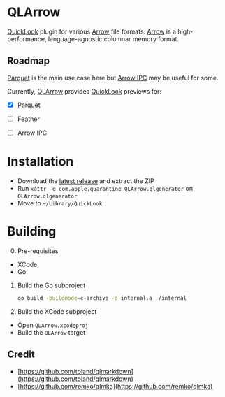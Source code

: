 # QLArrow

[QuickLook](https://support.apple.com/guide/mac-help/view-and-edit-files-with-quick-look-mh14119/mac) plugin for various [Arrow](https://arrow.apache.org/) file formats.
[Arrow](https://arrow.apache.org/) is a high-performance, language-agnostic columnar memory format.

## Roadmap

[Parquet](https://parquet.apache.org/) is the main use case here but [Arrow IPC](https://arrow.apache.org/docs/format/Columnar.html) may be useful for some.

Currently, [QLArrow](https://github.com/amoeba/QLArrow) provides [QuickLook](https://support.apple.com/guide/mac-help/view-and-edit-files-with-quick-look-mh14119/mac) previews for:

- [x] [Parquet](https://parquet.apache.org/)
- [ ] Feather
- [ ] Arrow IPC


# Installation

- Download the [latest release](https://github.com/amoeba/QLArrow/releases/) and extract the ZIP
- Run `xattr -d com.apple.quarantine QLArrow.qlgenerator` on `QLArrow.qlgenerator`
- Move to `~/Library/QuickLook`

# Building

0. Pre-requisites

- XCode
- Go

1. Build the Go subproject

    ```sh
    go build -buildmode=c-archive -o internal.a ./internal
    ```

2. Build the XCode subproject
  * Open `QLArrow.xcodeproj`
  * Build the `QLArrow` target


## Credit

- [https://github.com/toland/qlmarkdown](https://github.com/toland/qlmarkdown)
- [https://github.com/remko/qlmka](https://github.com/remko/qlmka)
